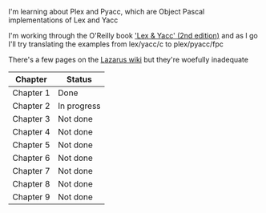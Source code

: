 I'm learning about Plex and Pyacc, which are Object Pascal implementations of Lex and Yacc

I'm working through the O'Reilly book ['Lex & Yacc' (2nd edition)](http://shop.oreilly.com/product/9781565920002.do) and as I go I'll try translating the examples from lex/yacc/c to plex/pyacc/fpc

There's a few pages on the [Lazarus wiki](https://wiki.freepascal.org/Plex_and_Pyacc)
 but they're woefully inadequate

| Chapter | Status |
| --- | --- |
| Chapter 1 | Done |
| Chapter 2 | In progress |
| Chapter 3 | Not done |
| Chapter 4 | Not done |
| Chapter 5 | Not done |
| Chapter 6 | Not done |
| Chapter 7 | Not done |
| Chapter 8 | Not done |
| Chapter 9 | Not done |
